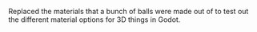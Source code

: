 Replaced the materials that a bunch of balls were made out of to test out the different material options for 3D things in Godot.

